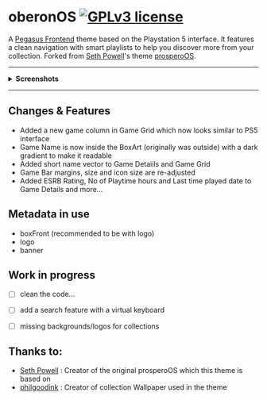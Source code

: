 # oberonOS [![GPLv3 license](https://img.shields.io/badge/license-GPLv3-blue.svg)](LICENSE)

A [Pegasus Frontend](http://pegasus-frontend.org/) theme based on the Playstation 5 interface. It features a clean navigation with smart playlists to help you discover more from your collection.
Forked from [Seth Powell](https://github.com/PlayingKarrde)'s theme [prosperoOS](https://github.com/PlayingKarrde/prosperoOS).

***

<details>
  <summary><b>Screenshots</b></summary>
  <img src="assets/screenshot/collection.png" title="collections" />
  <img src="assets/screenshot/games.png" title="games" />
  <img src="assets/screenshot/games1.png" title="games" />
  <img src="assets/screenshot/games2.png" title="games" />
  <img src="assets/screenshot/gamegrid.png" title="gamegrid" />
  <img src="assets/screenshot/gamegrid1.png" title="gamegrid" />
</details>
  
***

## Changes & Features
- Added a new game column in Game Grid which now looks similar to PS5 interface
- Game Name is now inside the BoxArt (originally was outside) with a dark gradient to make it readable  
- Added short name vector to Game Detaiils and  Game Grid
- Game Bar margins, size and icon size are re-adjusted
- Added ESRB Rating, No of Playtime hours and Last time played date to Game Details
and more...
  
## Metadata in use
- boxFront (recommended to be with logo)
- logo
- banner

## Work in progress
- [ ] clean the code...
- [ ] add a search feature with a virtual keyboard
- [ ] missing backgrounds/logos for collections


## Thanks to:
- [Seth Powell](https://github.com/PlayingKarrde) : Creator of the original prosperoOS which this theme is based on
- [philgoodink](https://daijishou.github.io/Gallery/wallpapers_pack#POP!) : Creator of collection Wallpaper used in the theme

